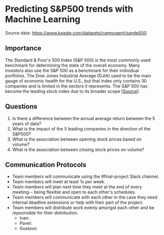 # Predicting S&P500 trends with Machine Learning

Source data: https://www.kaggle.com/datasets/camnugent/sandp500

## Importance
The Standard & Poor's 500 Index (S&P 500) is the most commonly used benchmark for determining the state of the overall economy. Many investors also use the S&P 500 as a benchmark for their individual portfolios. The Dow Jones Industrial Average (DJIA) used to be the main gauge of economic health for the U.S., but that index only contains 30 companies and is limited in the sectors it represents. The S&P 500 has become the leading stock index due to its broader scope [[Source]](https://www.investopedia.com/ask/answers/041315/what-are-pros-and-cons-using-sp-500-benchmark.asp#:~:text=The%20S%26P%20500%20is%20largely,of%20the%20American%20corporate%20economy)

## Questions
1. Is there a difference between the annual average return between the 5 years of data?
2. What is the impact of the 5 leading companies in the direction of the S&P500?
3. What is the association between opening stock prices based on volume?
4. What is the association between closing stock prices on volume?

## Communication Protocols
- Team members will communicate using the #final-project Slack channel.
- Team members will meet at least 1x per week.
- Team members will plan next time they meet at the end of every meeting-- being flexible and open to each other's schedules.
- Team members will communicate with each other in the case they need internal deadline extensions or help with their part of the project.
- Team members will distribute work evenly amongst each other and be repsonsible for their distribution.
  - Ivan:
  - Pavel:
  - Gustavo:
